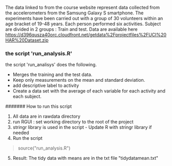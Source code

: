 The data linked to from the course website represent data collected from the accelerometers from the Samsung Galaxy S smartphone. The experiments have been carried out with a group of 30 volunteers within an age bracket of 19-48 years. Each person performed six activities. Subject are divided in 2 groups : Train and test. Data are available here https://d396qusza40orc.cloudfront.net/getdata%2Fprojectfiles%2FUCI%20HAR%20Dataset.zip 

### the script 'run_analysis.R'
the script 'run_analisys' does the following. 
- Merges the training and the test data.
- Keep only measurements on the mean and standard deviation. 
- add descriptive label to activity
- Create a data set with the average of each variable for each activity and each subject.


####### How to run this script
1. All data are in rawdata directory
2. run RGUI : set working directory to the root of the project
3. stringr library is used in the script - Update R with stringr library if needed
4. Run the script 
>    source("run_analysis.R")
5. Result: The tidy data with means are in the txt file "tidydatamean.txt"
